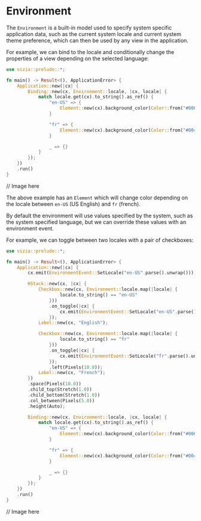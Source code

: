 # Environment

The `Environment` is a built-in model used to specify system specific application data, such as the current system locale and current system theme preference, which can then be used by any view in the application.

For example, we can bind to the locale and conditionally change the properties of a view depending on the selected language:

```rust
use vizia::prelude::*;

fn main() -> Result<(), ApplicationError> {
    Application::new(|cx| {
        Binding::new(cx, Environment::locale, |cx, locale| {
            match locale.get(cx).to_string().as_ref() {
                "en-US" => {
                    Element::new(cx).background_color(Color::from("#006847"));
                }

                "fr" => {
                    Element::new(cx).background_color(Color::from("#004768"));
                }

                _ => {}
            }
        });
    })
    .run()
}
```

// Image here

The above example has an `Element` which will change color depending on the locale between `en-US` (US English) and `fr` (french). 

By default the environment will use values specified by the system, such as the system specified language, but we can override these values with an environment event.

For example, we can toggle between two locales with a pair of checkboxes:

```rust
use vizia::prelude::*;

fn main() -> Result<(), ApplicationError> {
    Application::new(|cx| {
        cx.emit(EnvironmentEvent::SetLocale("en-US".parse().unwrap()));

        HStack::new(cx, |cx| {
            Checkbox::new(cx, Environment::locale.map(|locale| {
                    locale.to_string() == "en-US"
                }))
                .on_toggle(|cx| {
                    cx.emit(EnvironmentEvent::SetLocale("en-US".parse().unwrap()))
                });
            Label::new(cx, "English");

            Checkbox::new(cx, Environment::locale.map(|locale| {
                    locale.to_string() == "fr"
                }))
                .on_toggle(|cx| {
                    cx.emit(EnvironmentEvent::SetLocale("fr".parse().unwrap()))
                });
                .left(Pixels(10.0));
            Label::new(cx, "French");
        })
        .space(Pixels(10.0))
        .child_top(Stretch(1.0))
        .child_bottom(Stretch(1.0))
        .col_between(Pixels(5.0))
        .height(Auto);

        Binding::new(cx, Environment::locale, |cx, locale| {
            match locale.get(cx).to_string().as_ref() {
                "en-US" => {
                    Element::new(cx).background_color(Color::from("#006847"));
                }

                "fr" => {
                    Element::new(cx).background_color(Color::from("#004768"));
                }

                _ => {}
            }
        });
    })
    .run()
}
```

// Image here